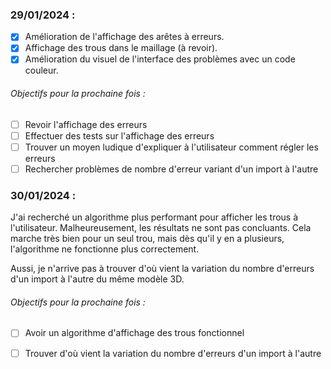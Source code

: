 ### 29/01/2024 :

- [x] Amélioration de l'affichage des arêtes à erreurs.
- [x] Affichage des trous dans le maillage (à revoir).
- [x] Amélioration du visuel de l'interface des problèmes avec un code couleur.

###### Objectifs pour la prochaine fois :

- [ ] Revoir l'affichage des erreurs
- [ ] Effectuer des tests sur l'affichage des erreurs
- [ ] Trouver un moyen ludique d'expliquer à l'utilisateur comment régler les erreurs
- [ ] Rechercher problèmes de nombre d'erreur variant d'un import à l'autre

### 30/01/2024 :
J'ai recherché un algorithme plus performant pour afficher les trous à l'utilisateur.
Malheureusement, les résultats ne sont pas concluants. Cela marche très bien pour un seul trou, 
mais dès qu'il y en a plusieurs, l'algorithme ne fonctionne plus correctement.

Aussi, je n'arrive pas à trouver d'où vient la variation du nombre d'erreurs d'un import à l'autre 
du même modèle 3D.

###### Objectifs pour la prochaine fois :
- [ ] Avoir un algorithme d'affichage des trous fonctionnel
- [ ] Trouver d'où vient la variation du nombre d'erreurs d'un import à l'autre

